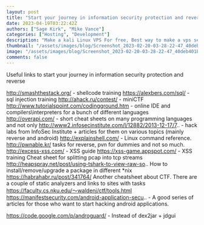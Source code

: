 ```yaml
---
layout: post
title: "Start your journey in information security protection and reverse"
date: 2023-04-19T03:22:42Z
authors: ["Sage Kirk", "Mike Vance"]
categories: ["Hosting", "Development"]
description: "Make a kali Linux VPS For free, Best way to make a vps server free OS Kali Linux."
thumbnail: "/assets/images/blog/Screenshot_2023-02-20-03-28-22-47_40deb401b9ffe8e1df2f1cc5ba480b12.jpg"
image: "/assets/images/blog/Screenshot_2023-02-20-03-28-22-47_40deb401b9ffe8e1df2f1cc5ba480b12.jpg"
comments: false
---
```


Useful links to start your journey in information security protection and reverse 

http://smashthestack.org/ - shellcode training
https://alexbers.com/sql/ - sql injection training
http://ahack.ru/contest/ - miniCTF
http://www.tutorialspoint.com/codingground.htm - online IDE and compilers\interpreters for a bunch of different languages
http://overapi.com/ - short cheat sheets on many programming languages ​​and not only
http://www2.infosecinstitute.com/l/12882/2013-12-17/7.. - hack labs from InfoSec Institute + articles for them on various topics (mainly reverse and android)
http://explainshell.com/ - Linux command reference.
http://pwnable.kr/ tasks for reverse, pvn for dummies and not so much.
http://excess-xss.com/ - XSS guide
https://xss-game.appspot.com/ - XSS training
Cheat sheet for splitting pcap into tcp streams
http://heapspray.net/post/using-tshark-to-view-raw-so..
How to install/remove/upgrade a package in different *nix
https://habrahabr.ru/post/341764/
Another cheatsheet about CTF.
There are a couple of static analyzers and links to sites with tasks
https://faculty.cs.nku.edu/～waldenj/ctf/tools.html
https://manifestsecurity.com/android-application-secu.. - A good series of articles for those who want to start hacking android applications.

https://code.google.com/p/androguard/ - Instead of dex2jar + jdgui